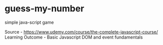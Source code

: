 # guess-my-number

simple java-script game   
  
  
Source - https://www.udemy.com/course/the-complete-javascript-course/   
Learning Outcome - Basic Javascript DOM and event fundamentals 
